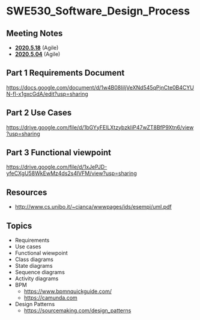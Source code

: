 # SWE530_Software_Design_Process

## Meeting Notes
- [**2020.5.18**](https://github.com/hasangokce/swe530-software-design-process/wiki/%E2%9C%8D-Meeting-2020.05.18) (Agile)
- [**2020.5.04**](https://github.com/hasangokce/swe530-software-design-process/wiki/%E2%9C%8D-Meeting-2020.05.18) (Agile)

## Part 1 Requirements Document
https://docs.google.com/document/d/1w4B08IiIjVeXNd545qPjnCte0B4CYUN-fI-x1gxcGdA/edit?usp=sharing

## Part 2 Use Cases
https://drive.google.com/file/d/1bGYyFElLXtzybzkIiP47wZT8BfP9Xtn6/view?usp=sharing

## Part 3 Functional viewpoint
https://drive.google.com/file/d/1xJePJD-yfeCXgU58WkEwMz4ds2s4lVFM/view?usp=sharing

## Resources
  - http://www.cs.unibo.it/~cianca/wwwpages/ids/esempi/uml.pdf

## Topics
   - Requirements
   - Use cases
   - Functional wiewpoint
   - Class diagrams
   - State diagrams
   - Sequence diagrams
   - Activity diagrams
   - BPM 
      - https://www.bpmnquickguide.com/
      - https://camunda.com
   - Design Patterns
      - https://sourcemaking.com/design_patterns


